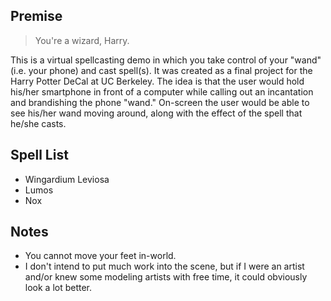 ## Premise
> You're a wizard, Harry.

This is a virtual spellcasting demo in which you take control of your "wand"
(i.e. your phone) and cast spell(s). It was created as a final project for
the Harry Potter DeCal at UC Berkeley. The idea is that the user would hold
his/her smartphone in front of a computer while calling out an incantation and
brandishing the phone "wand." On-screen the user would be able to see his/her
wand moving around, along with the effect of the spell that he/she casts.

## Spell List
- Wingardium Leviosa
- Lumos
- Nox

## Notes
- You cannot move your feet in-world.
- I don't intend to put much work into the scene, but if I were an artist
  and/or knew some modeling artists with free time, it could obviously look a lot better.
